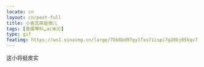 ```yaml
---
locate: cn
layout: cn/post-full
title: 小舍瓦摔腚墩儿
tags: [舍甫琴科,ac米兰]
type: gif
featimg: https://ws1.sinaimg.cn/large/7bb8bd97gy1fxs7iispi7g20bj05kqv7.gif
---
```


这小将挺皮实